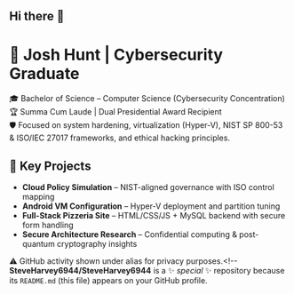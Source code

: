 ## Hi there 👋

# 👋 Josh Hunt | Cybersecurity Graduate

🎓 Bachelor of Science – Computer Science (Cybersecurity Concentration)  
🏆 Summa Cum Laude | Dual Presidential Award Recipient  
🛡️ Focused on system hardening, virtualization (Hyper-V), NIST SP 800-53 & ISO/IEC 27017 frameworks, and ethical hacking principles.

## 🔧 Key Projects
- **Cloud Policy Simulation** – NIST-aligned governance with ISO control mapping  
- **Android VM Configuration** – Hyper-V deployment and partition tuning  
- **Full-Stack Pizzeria Site** – HTML/CSS/JS + MySQL backend with secure form handling  
- **Secure Architecture Research** – Confidential computing & post-quantum cryptography insights

⚠️ GitHub activity shown under alias for privacy purposes.<!--
**SteveHarvey6944/SteveHarvey6944** is a ✨ _special_ ✨ repository because its `README.md` (this file) appears on your GitHub profile.

